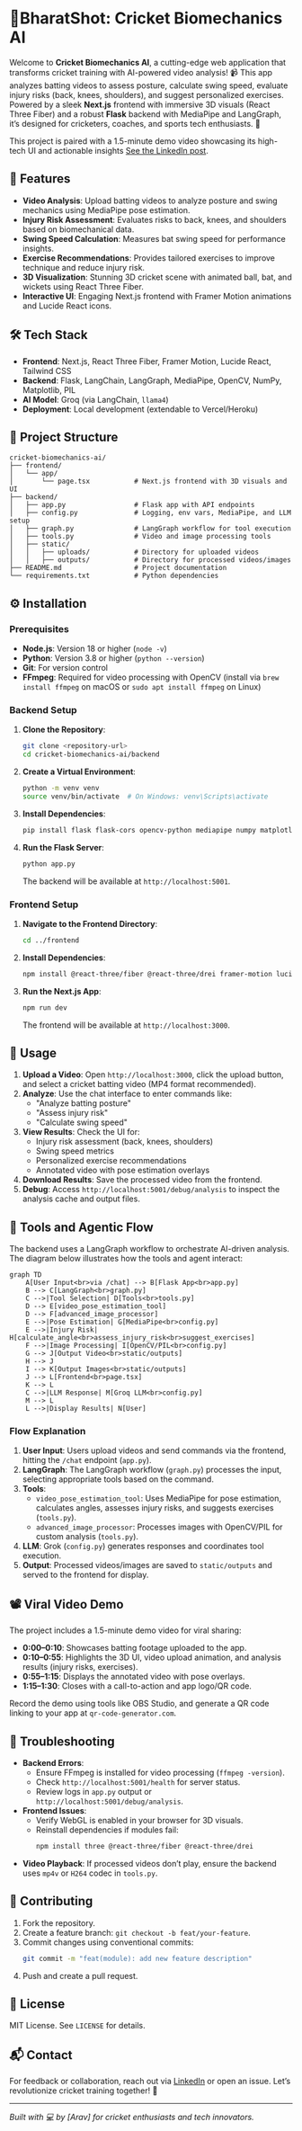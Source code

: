
# 🏏BharatShot: Cricket Biomechanics AI

Welcome to **Cricket Biomechanics AI**, a cutting-edge web application that transforms cricket training with AI-powered video analysis! 📹 This app analyzes batting videos to assess posture, calculate swing speed, evaluate injury risks (back, knees, shoulders), and suggest personalized exercises. Powered by a sleek **Next.js** frontend with immersive 3D visuals (React Three Fiber) and a robust **Flask** backend with MediaPipe and LangGraph, it’s designed for cricketers, coaches, and sports tech enthusiasts. 🚀

This project is paired with a 1.5-minute demo video showcasing its high-tech UI and actionable insights [See the LinkedIn post](https://www.linkedin.com/posts/arav-saxena-a081a428a_ai-healthcareai-sportstech-activity-7355099042340581377-eBco?utm_source=social_share_send&utm_medium=member_desktop_web&rcm=ACoAAEYmtqgBuJnxMujvnlsSXRA6pD9JomTH6Ag).

## 🎯 Features
- **Video Analysis**: Upload batting videos to analyze posture and swing mechanics using MediaPipe pose estimation.
- **Injury Risk Assessment**: Evaluates risks to back, knees, and shoulders based on biomechanical data.
- **Swing Speed Calculation**: Measures bat swing speed for performance insights.
- **Exercise Recommendations**: Provides tailored exercises to improve technique and reduce injury risk.
- **3D Visualization**: Stunning 3D cricket scene with animated ball, bat, and wickets using React Three Fiber.
- **Interactive UI**: Engaging Next.js frontend with Framer Motion animations and Lucide React icons.

## 🛠️ Tech Stack
- **Frontend**: Next.js, React Three Fiber, Framer Motion, Lucide React, Tailwind CSS
- **Backend**: Flask, LangChain, LangGraph, MediaPipe, OpenCV, NumPy, Matplotlib, PIL
- **AI Model**: Groq (via LangChain, `llama4`)
- **Deployment**: Local development (extendable to Vercel/Heroku)

## 📂 Project Structure
```
cricket-biomechanics-ai/
├── frontend/
│   └── app/
│       └── page.tsx           # Next.js frontend with 3D visuals and UI
├── backend/
│   ├── app.py                 # Flask app with API endpoints
│   ├── config.py              # Logging, env vars, MediaPipe, and LLM setup
│   ├── graph.py               # LangGraph workflow for tool execution
│   ├── tools.py               # Video and image processing tools
│   ├── static/
│   │   ├── uploads/           # Directory for uploaded videos
│   │   ├── outputs/           # Directory for processed videos/images
├── README.md                  # Project documentation
└── requirements.txt           # Python dependencies
```

## ⚙️ Installation

### Prerequisites
- **Node.js**: Version 18 or higher (`node -v`)
- **Python**: Version 3.8 or higher (`python --version`)
- **Git**: For version control
- **FFmpeg**: Required for video processing with OpenCV (install via `brew install ffmpeg` on macOS or `sudo apt install ffmpeg` on Linux)

### Backend Setup
1. **Clone the Repository**:
   ```bash
   git clone <repository-url>
   cd cricket-biomechanics-ai/backend
   ```
2. **Create a Virtual Environment**:
   ```bash
   python -m venv venv
   source venv/bin/activate  # On Windows: venv\Scripts\activate
   ```
3. **Install Dependencies**:
   ```bash
   pip install flask flask-cors opencv-python mediapipe numpy matplotlib pillow langchain langgraph typing-extensions requests
   ```
4. **Run the Flask Server**:
   ```bash
   python app.py
   ```
   The backend will be available at `http://localhost:5001`.

### Frontend Setup
1. **Navigate to the Frontend Directory**:
   ```bash
   cd ../frontend
   ```
2. **Install Dependencies**:
   ```bash
   npm install @react-three/fiber @react-three/drei framer-motion lucide-react three
   ```
3. **Run the Next.js App**:
   ```bash
   npm run dev
   ```
   The frontend will be available at `http://localhost:3000`.

## 🚀 Usage
1. **Upload a Video**: Open `http://localhost:3000`, click the upload button, and select a cricket batting video (MP4 format recommended).
2. **Analyze**: Use the chat interface to enter commands like:
   - "Analyze batting posture"
   - "Assess injury risk"
   - "Calculate swing speed"
3. **View Results**: Check the UI for:
   - Injury risk assessment (back, knees, shoulders)
   - Swing speed metrics
   - Personalized exercise recommendations
   - Annotated video with pose estimation overlays
4. **Download Results**: Save the processed video from the frontend.
5. **Debug**: Access `http://localhost:5001/debug/analysis` to inspect the analysis cache and output files.

## 🧠 Tools and Agentic Flow
The backend uses a LangGraph workflow to orchestrate AI-driven analysis. The diagram below illustrates how the tools and agent interact:

```mermaid
graph TD
    A[User Input<br>via /chat] --> B[Flask App<br>app.py]
    B --> C[LangGraph<br>graph.py]
    C -->|Tool Selection| D[Tools<br>tools.py]
    D --> E[video_pose_estimation_tool]
    D --> F[advanced_image_processor]
    E -->|Pose Estimation| G[MediaPipe<br>config.py]
    E -->|Injury Risk| H[calculate_angle<br>assess_injury_risk<br>suggest_exercises]
    F -->|Image Processing| I[OpenCV/PIL<br>config.py]
    G --> J[Output Video<br>static/outputs]
    H --> J
    I --> K[Output Images<br>static/outputs]
    J --> L[Frontend<br>page.tsx]
    K --> L
    C -->|LLM Response| M[Groq LLM<br>config.py]
    M --> L
    L -->|Display Results| N[User]
```

### Flow Explanation
1. **User Input**: Users upload videos and send commands via the frontend, hitting the `/chat` endpoint (`app.py`).
2. **LangGraph**: The LangGraph workflow (`graph.py`) processes the input, selecting appropriate tools based on the command.
3. **Tools**:
   - `video_pose_estimation_tool`: Uses MediaPipe for pose estimation, calculates angles, assesses injury risks, and suggests exercises (`tools.py`).
   - `advanced_image_processor`: Processes images with OpenCV/PIL for custom analysis (`tools.py`).
4. **LLM**: Grok (`config.py`) generates responses and coordinates tool execution.
5. **Output**: Processed videos/images are saved to `static/outputs` and served to the frontend for display.

## 📽️ Viral Video Demo
The project includes a 1.5-minute demo video for viral sharing:
- **0:00–0:10**: Showcases batting footage uploaded to the app.
- **0:10–0:55**: Highlights the 3D UI, video upload animation, and analysis results (injury risks, exercises).
- **0:55–1:15**: Displays the annotated video with pose overlays.
- **1:15–1:30**: Closes with a call-to-action and app logo/QR code.

Record the demo using tools like OBS Studio, and generate a QR code linking to your app at `qr-code-generator.com`.

## 🐛 Troubleshooting
- **Backend Errors**:
  - Ensure FFmpeg is installed for video processing (`ffmpeg -version`).
  - Check `http://localhost:5001/health` for server status.
  - Review logs in `app.py` output or `http://localhost:5001/debug/analysis`.
- **Frontend Issues**:
  - Verify WebGL is enabled in your browser for 3D visuals.
  - Reinstall dependencies if modules fail:
    ```bash
    npm install three @react-three/fiber @react-three/drei
    ```
- **Video Playback**: If processed videos don’t play, ensure the backend uses `mp4v` or `H264` codec in `tools.py`.

## 🌟 Contributing
1. Fork the repository.
2. Create a feature branch: `git checkout -b feat/your-feature`.
3. Commit changes using conventional commits:
   ```bash
   git commit -m "feat(module): add new feature description"
   ```
4. Push and create a pull request.

## 📜 License
MIT License. See `LICENSE` for details.

## 📬 Contact
For feedback or collaboration, reach out via [LinkedIn](#) or open an issue. Let’s revolutionize cricket training together! 🏏

---

*Built with 💻 by [Arav] for cricket enthusiasts and tech innovators.*
```
